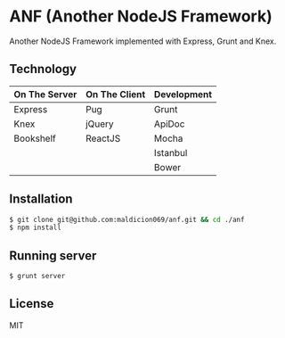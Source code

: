 # ANF (Another NodeJS Framework)
Another NodeJS Framework implemented with Express, Grunt and Knex.

## Technology

| On The Server | On The Client  | Development |
| ------------- | -------------- | ----------- |
| Express       | Pug			 | Grunt       |
| Knex          | jQuery   		 | ApiDoc      |
| Bookshelf     | ReactJS		 | Mocha       |
| 	            |  	    		 | Istanbul    |
|				|				 | Bower	   |

## Installation
```bash
$ git clone git@github.com:maldicion069/anf.git && cd ./anf
$ npm install
```

## Running server
```bash
$ grunt server
```
## License
MIT